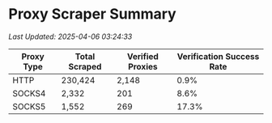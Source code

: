 # Proxy Scraper Summary

_Last Updated: 2025-04-06 03:24:33_

| Proxy Type | Total Scraped | Verified Proxies | Verification Success Rate |
|------------|--------------|------------------|--------------------------|
| HTTP | 230,424 | 2,148 | 0.9% |
| SOCKS4 | 2,332 | 201 | 8.6% |
| SOCKS5 | 1,552 | 269 | 17.3% |
